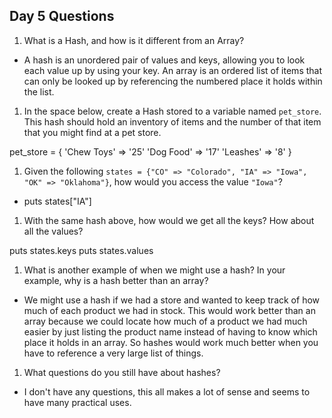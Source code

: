 ## Day 5 Questions

1. What is a Hash, and how is it different from an Array?

* A hash is an unordered pair of values and keys, allowing you to look each value up by using your key. An array is an ordered list of items that can only be looked up by referencing the numbered place it holds within the list.

1. In the space below, create a Hash stored to a variable named `pet_store`.  This hash should hold an inventory of items and the number of that item that you might find at a pet store.

pet_store = {
  'Chew Toys' => '25'
  'Dog Food' => '17'
  'Leashes' => '8'
}

1. Given the following `states = {"CO" => "Colorado", "IA" => "Iowa", "OK" => "Oklahoma"}`, how would you access the value `"Iowa"`?

* puts states["IA"]

1. With the same hash above, how would we get all the keys?  How about all the values?

puts states.keys
puts states.values


1. What is another example of when we might use a hash?  In your example, why is a hash better than an array?

* We might use a hash if we had a store and wanted to keep track of how much of each product we had in stock. This would work better than an array because we could locate how much of a product we had much easier by just listing the product name instead of having to know which place it holds in an array. So hashes would work much better when you have to reference a very large list of things.

1. What questions do you still have about hashes?

* I don't have any questions, this all makes a lot of sense and seems to have many practical uses.
